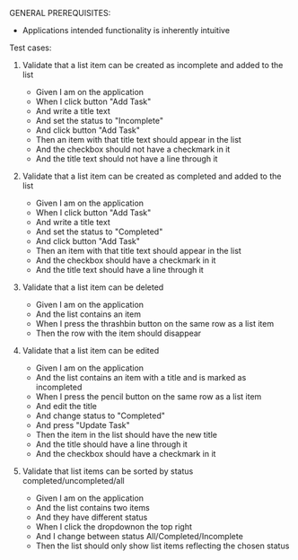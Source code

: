 GENERAL PREREQUISITES:

- Applications intended functionality is inherently intuitive

Test cases:

1. Validate that a list item can be created as incomplete and added to the list

   - Given I am on the application
   - When I click button "Add Task"
   - And write a title text
   - And set the status to "Incomplete"
   - And click button "Add Task"
   - Then an item with that title text should appear in the list
   - And the checkbox should not have a checkmark in it
   - And the title text should not have a line through it

2. Validate that a list item can be created as completed and added to the list

   - Given I am on the application
   - When I click button "Add Task"
   - And write a title text
   - And set the status to "Completed"
   - And click button "Add Task"
   - Then an item with that title text should appear in the list
   - And the checkbox should have a checkmark in it
   - And the title text should have a line through it

3. Validate that a list item can be deleted

   - Given I am on the application
   - And the list contains an item
   - When I press the thrashbin button on the same row as a list item
   - Then the row with the item should disappear

4. Validate that a list item can be edited

   - Given I am on the application
   - And the list contains an item with a title and is marked as incompleted
   - When I press the pencil button on the same row as a list item
   - And edit the title
   - And change status to "Completed"
   - And press "Update Task"
   - Then the item in the list should have the new title
   - And the title should have a line through it
   - And the checkbox should have a checkmark in it

5. Validate that list items can be sorted by status completed/uncompleted/all
   - Given I am on the application
   - And the list contains two items
   - And they have different status
   - When I click the dropdownon the top right
   - And I change between status All/Completed/Incomplete
   - Then the list should only show list items reflecting the chosen status
